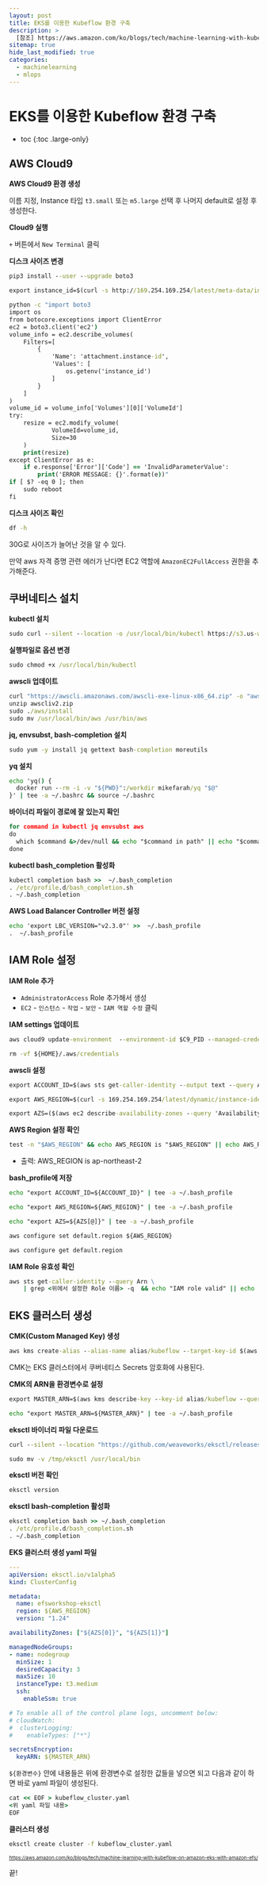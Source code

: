 ```yaml
---
layout: post
title: EKS를 이용한 Kubeflow 환경 구축
description: >
  [참조] https://aws.amazon.com/ko/blogs/tech/machine-learning-with-kubeflow-on-amazon-eks-with-amazon-efs/
sitemap: true
hide_last_modified: true
categories:
  - machinelearning
  - mlops
---
```


# EKS를 이용한 Kubeflow 환경 구축

* toc
{:toc .large-only}

## AWS Cloud9

**AWS Cloud9 환경 생성**

이름 지정, Instance 타입 `t3.small` 또는 `m5.large` 선택 후 나머지 default로 설정 후 생성한다.

**Cloud9 실행**

`+` 버튼에서 `New Terminal` 클릭

**디스크 사이즈 변경**

```cmd
pip3 install --user --upgrade boto3
```

```cmd
export instance_id=$(curl -s http://169.254.169.254/latest/meta-data/instance-id)
```

```cmd
python -c "import boto3
import os
from botocore.exceptions import ClientError 
ec2 = boto3.client('ec2')
volume_info = ec2.describe_volumes(
    Filters=[
        {
            'Name': 'attachment.instance-id',
            'Values': [
                os.getenv('instance_id')
            ]
        }
    ]
)
volume_id = volume_info['Volumes'][0]['VolumeId']
try:
    resize = ec2.modify_volume(    
            VolumeId=volume_id,    
            Size=30
    )
    print(resize)
except ClientError as e:
    if e.response['Error']['Code'] == 'InvalidParameterValue':
        print('ERROR MESSAGE: {}'.format(e))"
if [ $? -eq 0 ]; then
    sudo reboot
fi
```

**디스크 사이즈 확인**

```cmd
df -h
```
30G로 사이즈가 늘어난 것을 알 수 있다.

만약 aws 자격 증명 관련 에러가 난다면 EC2 역할에 `AmazonEC2FullAccess` 권한을 추가해준다.

## 쿠버네티스 설치

**kubectl 설치**

```cmd
sudo curl --silent --location -o /usr/local/bin/kubectl https://s3.us-west-2.amazonaws.com/amazon-eks/1.24.11/2023-03-17/bin/darwin/amd64/kubectl
```

**실행파일로 옵션 변경**

```cmd
sudo chmod +x /usr/local/bin/kubectl
```

**awscli 업데이트**

```cmd
curl "https://awscli.amazonaws.com/awscli-exe-linux-x86_64.zip" -o "awscliv2.zip"
unzip awscliv2.zip
sudo ./aws/install
sudo mv /usr/local/bin/aws /usr/bin/aws
```

**jq, envsubst, bash-completion 설치**

```cmd
sudo yum -y install jq gettext bash-completion moreutils
```

**yq 설치**

```cmd
echo 'yq() {
  docker run --rm -i -v "${PWD}":/workdir mikefarah/yq "$@"
}' | tee -a ~/.bashrc && source ~/.bashrc
```

**바이너리 파일이 경로에 잘 있는지 확인**

```cmd
for command in kubectl jq envsubst aws
do
  which $command &>/dev/null && echo "$command in path" || echo "$command NOT FOUND"
done
```

**kubectl bash_completion 활성화**

```cmd
kubectl completion bash >>  ~/.bash_completion
. /etc/profile.d/bash_completion.sh
. ~/.bash_completion
```

**AWS Load Balancer Controller 버전 설정**

```cmd
echo 'export LBC_VERSION="v2.3.0"' >>  ~/.bash_profile
.  ~/.bash_profile
```

## IAM Role 설정

**IAM Role 추가**

- `AdministratorAccess` Role 추가해서 생성
- `EC2` - `인스턴스` - `작업` - `보안` - `IAM 역할 수정` 클릭

**IAM settings 업데이트**

```cmd
aws cloud9 update-environment  --environment-id $C9_PID --managed-credentials-action DISABLE
```

```cmd
rm -vf ${HOME}/.aws/credentials
```

**awscli 설정**

```cmd
export ACCOUNT_ID=$(aws sts get-caller-identity --output text --query Account)
```

```cmd
export AWS_REGION=$(curl -s 169.254.169.254/latest/dynamic/instance-identity/document | jq -r '.region')
```

```cmd
export AZS=($(aws ec2 describe-availability-zones --query 'AvailabilityZones[].ZoneName' --output text --region $AWS_REGION))
```

**AWS Region 설정 확인**

```cmd
test -n "$AWS_REGION" && echo AWS_REGION is "$AWS_REGION" || echo AWS_REGION is not set
```

- 출력: AWS_REGION is ap-northeast-2

**bash_profile에 저장**

```cmd
echo "export ACCOUNT_ID=${ACCOUNT_ID}" | tee -a ~/.bash_profile
```

```cmd
echo "export AWS_REGION=${AWS_REGION}" | tee -a ~/.bash_profile
```

```cmd
echo "export AZS=${AZS[@]}" | tee -a ~/.bash_profile
```

```cmd
aws configure set default.region ${AWS_REGION}
```

```cmd
aws configure get default.region
```

**IAM Role 유효성 확인**

```cmd
aws sts get-caller-identity --query Arn \
    | grep <위에서 설정한 Role 이름> -q  && echo "IAM role valid" || echo "IAM role NOT valid"
```

## EKS 클러스터 생성

**CMK(Custom Managed Key) 생성**

```cmd
aws kms create-alias --alias-name alias/kubeflow --target-key-id $(aws kms create-key --query KeyMetadata.Arn --output text)
```

CMK는 EKS 클러스터에서 쿠버네티스 Secrets 암호화에 사용된다. 

**CMK의 ARN을 환경변수로 설정** 

```cmd
export MASTER_ARN=$(aws kms describe-key --key-id alias/kubeflow --query KeyMetadata.Arn --output text)
```

```cmd
echo "export MASTER_ARN=${MASTER_ARN}" | tee -a ~/.bash_profile
```

**eksctl 바이너리 파일 다운로드**

```cmd
curl --silent --location "https://github.com/weaveworks/eksctl/releases/latest/download/eksctl_$(uname -s)_amd64.tar.gz" | tar xz -C /tmp
```

```cmd
sudo mv -v /tmp/eksctl /usr/local/bin
```

**eksctl 버전 확인**

```cmd
eksctl version
```

**eksctl bash-completion 활성화**

```cmd
eksctl completion bash >> ~/.bash_completion
. /etc/profile.d/bash_completion.sh
. ~/.bash_completion
```

**EKS 클러스터 생성 yaml 파일**

```yaml
---
apiVersion: eksctl.io/v1alpha5
kind: ClusterConfig

metadata:
  name: efsworkshop-eksctl
  region: ${AWS_REGION}
  version: "1.24"

availabilityZones: ["${AZS[0]}", "${AZS[1]}"]

managedNodeGroups:
- name: nodegroup
  minSize: 1
  desiredCapacity: 3
  maxSize: 10
  instanceType: t3.medium
  ssh:
    enableSsm: true

# To enable all of the control plane logs, uncomment below:
# cloudWatch:
#  clusterLogging:
#    enableTypes: ["*"]

secretsEncryption:
  keyARN: ${MASTER_ARN}
```

`${환경변수}` 안에 내용들은 위에 환경변수로 설정한 값들을 넣으면 되고 다음과 같이 하면 바로 yaml 파일이 생성된다.

```cmd
cat << EOF > kubeflow_cluster.yaml
<위 yaml 파일 내용>
EOF
```

**클러스터 생성**

```cmd
eksctl create cluster -f kubeflow_cluster.yaml 
```




<span style="font-size:70%">https://aws.amazon.com/ko/blogs/tech/machine-learning-with-kubeflow-on-amazon-eks-with-amazon-efs/

끝!
